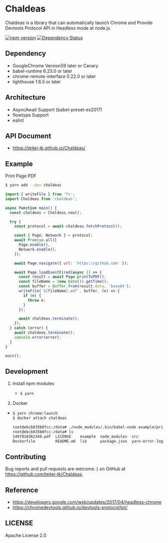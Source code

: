 # Chaldeas
Chaldeas is a library that can automatically launch Chrome and Provide Devtools Protocol API in Headless mode at node.js

[![npm version](https://badge.fury.io/js/chaldeas.svg)](https://badge.fury.io/js/chaldeas)
[![Dependency Status](https://gemnasium.com/badges/github.com/teitei-tk/Chaldeas.svg)](https://gemnasium.com/github.com/teitei-tk/Chaldeas)

## Dependency
* GoogleChrome Version59 later or Canary
* babel-runtime 6.23.0 or later
* chrome-remote-interface 0.22.0 or later
* lighthouse 1.6.5 or later

## Architecture
* AsyncAwait Support (babel-preset-es2017)
* flowtype Support
* eslint

## API Document
* https://teitei-tk.github.io/Chaldeas/

## Example
Print Page PDF

```bash
$ yarn add --dev chaldeas
```

```JavaScript
import { writeFile } from 'fs';
import Chaldeas from 'chaldeas';

async function main() {
  const chaldeas = Chaldeas.new();

  try {
    const protocol = await chaldeas.fetchProtocol();

    const { Page, Network } = protocol;
    await Promise.all([
      Page.enable(),
      Network.enable(),
    ]);

    await Page.navigate({ url: 'https://github.com' });

    await Page.loadEventFired(async () => {
      const result = await Page.printToPDF();
      const fileName = (new Date()).getTime();
      const buffer = Buffer.from(result.data, 'base64');
      writeFile(`${fileName}.pdf`, buffer, (e) => {
        if (e) {
          throw e;
        }
      });

      await chaldeas.terminate();
    });
  } catch (error) {
    await chaldeas.terminate();
    console.error(error);
  }
}

main();
```

## Development
1. install npm modules
    * ```bash
      $ yarn
      ```
1. Docker
  * ```bash
    $ yarn chrome:launch
    $ docker attach chaldeas

    root@ebcb835b0fcc:/data# ./node_modules/.bin/babel-node example/printPdf.js
    root@ebcb835b0fcc:/data# ls
    1497018362340.pdf  LICENSE    example  node_modules  src             yarn.lock
    Dockerfile         README.md  lib      package.json  yarn-error.log
    ```

## Contributing
Bug reports and pull requests are welcome :) on GitHub at https://github.com/teitei-tk/Chaldeas.

## Reference
* https://developers.google.com/web/updates/2017/04/headless-chrome
* https://chromedevtools.github.io/devtools-protocol/tot/

## LICENSE
Apache License 2.0
